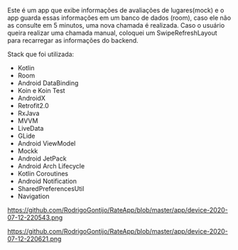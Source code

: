 Este é um app que exibe informações de avaliações de lugares(mock) e o app guarda essas informações em um banco de dados (room), caso ele não as consulte em 5 minutos, uma nova chamada é realizada. Caso o usuário queira realizar uma chamada manual, coloquei um SwipeRefreshLayout para recarregar as informações do backend. 


Stack que foi utilizada:

- Kotlin
- Room 
- Android DataBinding
- Koin e Koin Test
- AndroidX
- Retrofit2.0
- RxJava
- MVVM
- LiveData
- GLide
- Android ViewModel
- Mockk
- Android JetPack
- Android Arch Lifecycle
- Kotlin Coroutines
- Android Notification
- SharedPreferencesUtil
- Navigation


https://github.com/RodrigoGontijo/RateApp/blob/master/app/device-2020-07-12-220543.png



https://github.com/RodrigoGontijo/RateApp/blob/master/app/device-2020-07-12-220621.png
